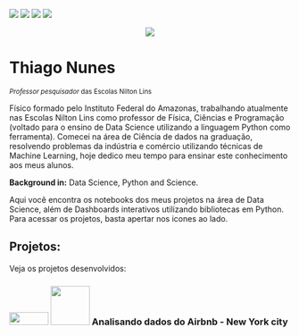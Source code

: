 <a href='https://www.linkedin.com/in/prof-thiago-nunes'><img src="https://img.shields.io/badge/LinkedIn-0077B5?style=for-the-badge&logo=linkedin&logoColor=white"></a>
<a href='https://www.instagram.com/thiago_nunes.py/'><img src="https://img.shields.io/badge/Instagram-E4405F?style=for-the-badge&logo=instagram&logoColor=white"></a>
<a href="https://medium.com/@thiagonunestm3"><img src="https://img.shields.io/badge/Medium-12100E?style=for-the-badge&logo=medium&logoColor=white"></a>
<a href='https://github.com/prof-Thiago-Nunes'><img src="https://img.shields.io/badge/GitHub-100000?style=for-the-badge&logo=github&logoColor=white"></a>


<p align="center">
  <img src="NFT E INTELIGÊNCIA ARTIFICIAL.png" >
</p>

# Thiago Nunes
<sub>*Professor pesquisador* das Escolas Nilton Lins 

Físico formado pelo Instituto Federal do Amazonas, trabalhando atualmente nas Escolas Nilton Lins como professor de Física, Ciências e Programação (voltado para o ensino de Data Science utilizando a linguagem Python como ferramenta). Comecei na área de Ciência de dados na graduação, resolvendo problemas da indústria e comércio utilizando técnicas de Machine Learning, hoje dedico meu tempo para ensinar este conhecimento aos meus alunos.


**Background in:** Data Science, Python and Science.
  
Aqui você encontra os notebooks dos meus projetos na área de Data Science, além de Dashboards interativos utilizando bibliotecas em Python. Para acessar os projetos, basta apertar nos icones ao lado.



## Projetos:
Veja os projetos desenvolvidos:
  
<h3><a href='https://github.com/prof-Thiago-Nunes/NFT-e-artes-criadas-por-Inteligencia-Artificial/blob/main/Construindo_artes_do_zero_com_Python.ipynb'><img height= "23px" width="70px"src="https://img.shields.io/badge/Jupyter-F37626.svg?&amp;style=for-the-badge&amp;logo=Jupyter&amp;logoColor=white"></a> <a href="https://medium.com/@thiagonunestm3/an%C3%A1lise-do-airbnb-sobre-new-york-city-1d6c5aa070e"><img src="https://img.shields.io/badge/Medium-12100E?style=for-the-badge&logo=medium&logoColor=white" width="70px"></a>     Analisando dados do Airbnb - New York city<h3>

